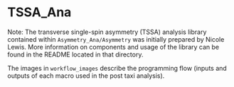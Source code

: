 # TSSA_Ana
Note: The transverse single-spin asymmetry (TSSA) analysis library contained within `Asymmetry_Ana/Asymmetry` was initially prepared by Nicole Lewis. More information on components and usage of the library can be found in the README located in that directory.

The images in `workflow_images` describe the programming flow (inputs and outputs of each macro used in the post taxi analysis).
